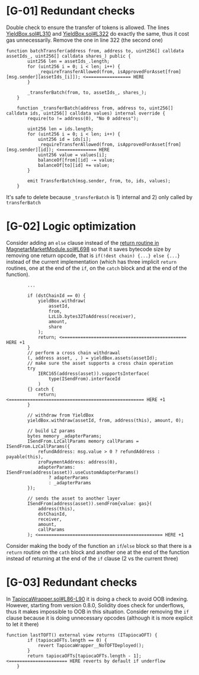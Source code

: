 # [G-01] Redundant checks

Double check to ensure the transfer of tokens is allowed. The lines [YieldBox.sol#L310](https://github.com/Tapioca-DAO/YieldBox/blob/f5ad271b2dcab8b643b7cf622c2d6a128e109999/contracts/YieldBox.sol#L310) and [YieldBox.sol#L322](https://github.com/Tapioca-DAO/YieldBox/blob/f5ad271b2dcab8b643b7cf622c2d6a128e109999/contracts/YieldBox.sol#L322) do exactly the same, thus it cost gas unnecessarily. Remove the one in line 322 (the second one)

```
function batchTransfer(address from, address to, uint256[] calldata assetIds_, uint256[] calldata shares_) public {
        uint256 len = assetIds_.length;
        for (uint256 i = 0; i < len; i++) {
            _requireTransferAllowed(from, isApprovedForAsset[from][msg.sender][assetIds_[i]]); <================= HERE
        }

        _transferBatch(from, to, assetIds_, shares_);
    }

    function _transferBatch(address from, address to, uint256[] calldata ids, uint256[] calldata values) internal override {
        require(to != address(0), "No 0 address");

        uint256 len = ids.length;
        for (uint256 i = 0; i < len; i++) {
            uint256 id = ids[i];
            _requireTransferAllowed(from, isApprovedForAsset[from][msg.sender][id]); <============== HERE
            uint256 value = values[i];
            balanceOf[from][id] -= value;
            balanceOf[to][id] += value;
        }

        emit TransferBatch(msg.sender, from, to, ids, values);
    }
```

It's safe to delete because `_transferBatch` is 1) internal and 2) only called by `transferBatch`

# [G-02] Logic optimization
Consider adding an `else` clause instead of the [return routine in MagnetarMarketModule.sol#L698](https://github.com/Tapioca-DAO/tapioca-periph-audit/blob/023751a4e987cf7c203ab25d3abba58f7344f213/contracts/Magnetar/modules/MagnetarMarketModule.sol#L698) so that it saves bytecode size by removing one return opcode, that is `if(!dest chain) {...} else {...}` instead of the current implementation (which has three implicit `return` routines, one at the end of the `if`, on the `catch` block and at the end of the function). 

```
        ...

        if (dstChainId == 0) {
            yieldBox.withdraw(
                assetId,
                from,
                LzLib.bytes32ToAddress(receiver),
                amount,
                share
            );
            return; <=============================================== HERE +1
        }
        // perform a cross chain withdrawal
        (, address asset, , ) = yieldBox.assets(assetId);
        // make sure the asset supports a cross chain operation
        try
            IERC165(address(asset)).supportsInterface(
                type(ISendFrom).interfaceId
            )
        {} catch {
            return; <=================================================== HERE +1
        }

        // withdraw from YieldBox
        yieldBox.withdraw(assetId, from, address(this), amount, 0);

        // build LZ params
        bytes memory _adapterParams;
        ISendFrom.LzCallParams memory callParams = ISendFrom.LzCallParams({
            refundAddress: msg.value > 0 ? refundAddress : payable(this),
            zroPaymentAddress: address(0),
            adapterParams: ISendFrom(address(asset)).useCustomAdapterParams()
                ? adapterParams
                : _adapterParams
        });

        // sends the asset to another layer
        ISendFrom(address(asset)).sendFrom{value: gas}(
            address(this),
            dstChainId,
            receiver,
            amount,
            callParams
        ); <=============================================== HERE +1
```

Consider making the body of the function an `if`/`else` block so that there is a `return` routine on the `cath` block and another one at the end of the function instead of returning at the end of the `if` clause (2 vs the current three)

# [G-03] Redundant checks
In [TapiocaWrapper.sol#L86-L90](https://github.com/Tapioca-DAO/tapiocaz-audit/blob/bcf61f79464cfdc0484aa272f9f6e28d5de36a8f/contracts/TapiocaWrapper.sol#L86-L90) it is doing a check to avoid OOB indexing. However, starting from version 0.8.0, Solidity does check for underflows, thus it makes impossible to OOB in this situation. Consider removing the `if` clause because it is doing unnecessary opcodes (although it is more explicit to let it there)

```
function lastTOFT() external view returns (ITapiocaOFT) {
        if (tapiocaOFTs.length == 0) {
            revert TapiocaWrapper__NoTOFTDeployed();
        }
        return tapiocaOFTs[tapiocaOFTs.length - 1]; <====================== HERE reverts by default if underflow
    }
```